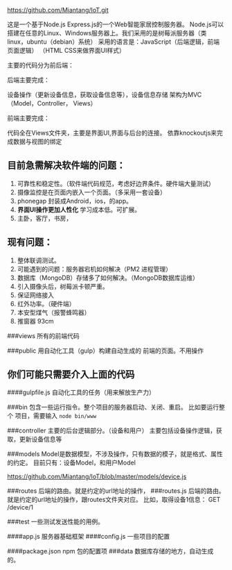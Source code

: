<https://github.com/Miantang/IoT.git>

这是一个基于Node.js Express.js的一个Web智能家居控制服务器。
Node.js可以搭建在任意的Linux、Windows服务器上。我们采用的是树莓派服务器（类linux，ubuntu（debian）系统）
采用的语言是：JavaScript（后端逻辑，前端页面逻辑）
（HTML CSS来做界面UI样式）

主要的代码分为前后端：

后端主要完成：

设备操作（更新设备信息，获取设备信息等），设备信息存储
架构为MVC（Model，Controller， Views）

前端主要完成：

代码全在Views文件夹，主要是界面UI,界面与后台的连接。
依靠knockoutjs来完成数据与视图的绑定

目前急需解决软件端的问题：
----

1. 可靠性和稳定性。（软件端代码规范，考虑好边界条件。硬件端大量测试）
1. 摄像监控是在页面内嵌入一个页面。（多采用一套设备）
2. phonegap 封装成Android，ios，的app。
3. **界面UI操作更加人性化** 学习成本低。可扩展。
4. 主卧，客厅，书房，


现有问题：
----
1. 整体联调测试。
2. 可能遇到的问题：服务器宕机如何解决（PM2 进程管理）
3. 数据库（MongoDB）存储多了如何解决。（MongoDB数据库运维）
4. 引入摄像头后，树莓派卡顿严重。
5. 保证网络接入
4. 红外功率。（硬件端）
5. 本安型煤气（报警蜂鸣器）
6. 推窗器 93cm



###views
所有的前端代码

###public
用自动化工具（gulp）构建自动生成的 前端的页面。不用操作

你们可能只需要介入上面的代码
-----------

####gulpfile.js
自动化工具的任务（用来解放生产力）

###bin
包含一些运行指令。整个项目的服务器启动、关闭、重启。
比如要运行整个 项目，需要输入 `node bin/www`

###controller
主要的后台逻辑部分。（设备和用户）
主要包括设备操作逻辑，获取，更新设备信息等

###models
Model是数据模型，不涉及操作，只有数据的模子，就是格式、属性的约定。
目前只有：设备Model，和用户Model

<https://github.com/Miantang/IoT/blob/master/models/device.js>

###routes
后端的路由。就是约定的url地址的操作，
###routes.js
后端的路由。就是约定的url地址的操作，跟routes文件夹对应。
比如，取得设备1信息： GET /device/1

###test
一些测试发送性能的用例。

####app.js
服务器基础框架
####config.js
一些项目的配置

####package.json
npm 包的配置项 
###data
数据库存储的地方，自动生成的。